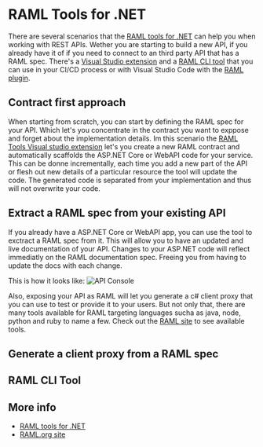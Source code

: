 # RAML Tools for .NET

There are several scenarios that the [RAML tools for .NET](https://github.com/mulesoft-labs/raml-dotnet-tools/) can help you when working with REST APIs.
Wether you are starting to build a new API, if you already have it of if you need to connect to an third party API that has a RAML spec. There's a [Visual Studio extension](https://marketplace.visualstudio.com/items?itemName=MuleSoftInc.RAMLToolsforNET)
 and a [RAML CLI tool](https://github.com/mulesoft-labs/raml-dotnet-tools/tree/master/command-line) that you can use in your CI/CD process or with Visual Studio Code with the [RAML plugin](https://github.com/mulesoft-labs/vscode-raml-ls).

## Contract first approach

When starting from scratch, you can start by defining the RAML spec for your API. Which let's you concentrate in the contract you want to exppose and forget about the implementation details.
Im this scenario the [RAML Tools Visual studio extension](https://marketplace.visualstudio.com/items?itemName=MuleSoftInc.RAMLToolsforNET) let's you create a new RAML contract and automatically scaffolds the ASP.NET Core or WebAPI code for your service.
This can be donne incrementally, each time you add a new part of the API or flesh out new details of a particular resource the tool will update the code. The generated code is separated from your implementation and thus will not overwrite your code.

## Extract a RAML spec from your existing API

If you already have a ASP.NET Core or WebAPI app, you can use the tool to exctract a RAML spec from it. This will allow you to have an updated and live documentation of your API. Changes to your ASP.NET code will reflect immediatly on the RAML documentation spec. Freeing you from having to update the docs with each change. 

This is how it looks like:
![API Console](https://github.com/mulesoft-labs/raml-dotnet-tools/raw/master/docimages/RAML_NET_ApiConsole.png)

Also, exposing your API as RAML will let you generate a c# client proxy that you can use to test or provide it to your users. But not only that, there are many tools available for RAML targeting languages sucha as java, node, python and ruby to name a few. Check out the [RAML site](https://raml.org/projects) to see available tools.

## Generate a client proxy from a RAML spec


## RAML CLI Tool



## More info

- [RAML tools for .NET](https://github.com/mulesoft-labs/raml-dotnet-tools/)
- [RAML.org site](https://raml.org/)